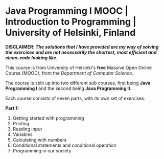 # **Java Programming I MOOC | Introduction to Programming | University of Helsinki, Finland**

**DISCLAIMER**: **_The solutions that I have provided are my way of solving the exercises and are not necessarily the shortest, most efficient and clean-code looking like._**

This course is from University of Helsinki's **free** Massive Open Online Course (MOOC), from the _Department of Computer Science_.

The course is split up into two different sub courses, first being **Java Programming I** and the second being **Java Programming II**.

Each course consists of seven parts, with its own set of exercises.

**Part 1:**
1. Getting started with programming
2. Printing
3. Reading input
4. Variables
5. Calculating with numbers
6. Conditional statements and conditional operation
7. Programming in our society
